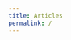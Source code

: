 ```yaml
---
title: Articles
permalink: /
---
```


<div id="map"></div>

<script>
var iOS = ( navigator.userAgent.match(/(iPad|iPhone|iPod)/g) ? true : false );

var map = L.map('map',{zoomAnimation:iOS})
           .setView([46.6, 2.1], 6)
           .addLayer(new L.tileLayer('http://{s}.basemaps.cartocdn.com/light_nolabels/{z}/{x}/{y}.png',{
              subdomains: 'abcd',
              detectRetina: true,
              minZoom: 6,
              maxZoom: 12
          }));

function draw(file, cl){
  var svg = d3.select(map.getPanes().overlayPane)
              .append("svg").classed(cl, true),
        g = svg.append("g");
  if(iOS){svg.classed("leaflet-zoom-hide", true);}

  d3.json(file, function(collection) {
    if (collection.type === "Topology") {
      for (key in collection.objects) {
        collection = topojson.feature(collection, collection.objects[key]);
      }
    }
    path = d3.geo.path().projection(d3.geo.transform({point: function(x,y) {
      var point = map.latLngToLayerPoint(new L.LatLng(y, x));
      this.stream.point(point.x, point.y);
      }
    })
  );

    var p = g.selectAll("path")
             .data(collection.features)
             .enter().append("path");

    map.on("viewreset", reset);
    reset();

    function reset() {
      var bounds = path.bounds(collection),
      topLeft = bounds[0],
      bottomRight = bounds[1];

      svg .attr("width", bottomRight[0] - topLeft[0])
          .attr("height", bottomRight[1] - topLeft[1])
          .style("left", topLeft[0] + "px")
          .style("top", topLeft[1] + "px");

      g.attr("transform","translate("+-topLeft[0]+","+-topLeft[1]+")");
      p.attr("d", path).classed(cl, true);
    }
  });
};

draw("data/geo/topo/cantons.json","communes");
draw("data/geo/topo/departements.json","departements");
 
 map.on('zoomend', function() {
   if(map.getZoom()>6){
     d3.select(".departements").style("display","none");
   }
   if(map.getZoom()<=6){
     d3.select(".departements").style("display","block");
   }
 });

</script>
